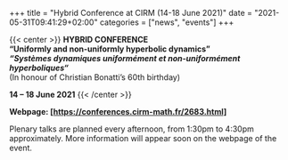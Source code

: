 +++
title = "Hybrid Conference at CIRM (14-18 June 2021)"
date = "2021-05-31T09:41:29+02:00"
categories = ["news", "events"] 
+++

{{< center >}}
**HYBRID CONFERENCE**    
**“Uniformly and non-uniformly hyperbolic dynamics”**    
***“Systèmes dynamiques uniformément et non-uniformément hyperboliques“***    
(In honour of Christian Bonatti’s 60th birthday)

**14 – 18 June 2021**
{{< /center >}}

**Webpage: [https://conferences.cirm-math.fr/2683.html]**

Plenary talks are planned every afternoon, from 1:30pm to 4:30pm approximately. More information will appear soon on the webpage of the event.
